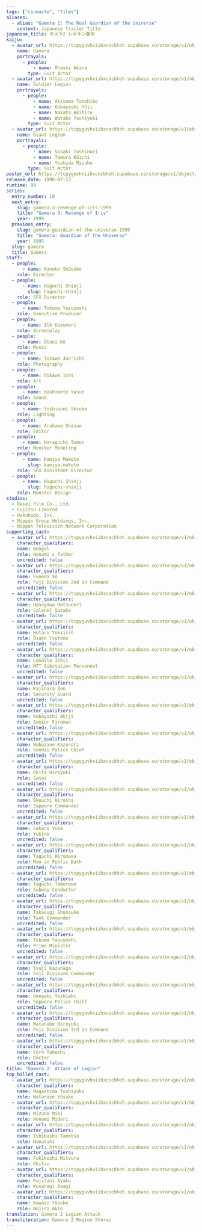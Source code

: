 ```yaml
---
tags: ["cineaste", "films"]
aliases:
  - alias: "Gamera 2: The Real Guardian of the Universe"
    context: Japanese Trailer Title
japanese_title: ガメラ2 レギオン襲来
kaiju:
  - avatar_url: https://tcpyguvhxiihxcocbhoh.supabase.co/storage/v1/object/public/godzilla-cineaste-public/content/films/gamera-2-attack-of-legion-1996/kaiju-avatars/akira-ohashi-0.jpg
    name: Gamera
    portrayals:
      - people:
          - name: Ôhashi Akira
        type: Suit Actor
  - avatar_url: https://tcpyguvhxiihxcocbhoh.supabase.co/storage/v1/object/public/godzilla-cineaste-public/content/films/gamera-2-attack-of-legion-1996/kaiju-avatars/akihiro-nakata-0.jpg
    name: Soldier Legion
    portrayals:
      - people:
          - name: Akiyama Tomohiko
          - name: Kobayashi Yûji
          - name: Nakata Akihiro
          - name: Watabe Yoshiyuki
        type: Suit Actor
  - avatar_url: https://tcpyguvhxiihxcocbhoh.supabase.co/storage/v1/object/public/godzilla-cineaste-public/content/films/gamera-2-attack-of-legion-1996/kaiju-avatars/mizuho-yoshida-0.jpg
    name: Giant Legion
    portrayals:
      - people:
          - name: Sasaki Toshinori
          - name: Tamura Kôichi
          - name: Yoshida Mizuho
        type: Suit Actor
poster_url: https://tcpyguvhxiihxcocbhoh.supabase.co/storage/v1/object/public/godzilla-cineaste-public/content/films/gamera-2-attack-of-legion-1996/posters/gamera-2-advent-of-legion-1996.jpg
release_date: 1996-07-13
runtime: 99
series:
  entry_number: 10
  next_entry:
    slug: gamera-3-revenge-of-iris-1999
    title: "Gamera 3: Revenge of Iris"
    year: 1999
  previous_entry:
    slug: gamera-guardian-of-the-universe-1995
    title: "Gamera: Guardian of the Universe"
    year: 1995
  slug: gamera
  title: Gamera
staff:
  - people:
      - name: Kaneko Shûsuke
    role: Director
  - people:
      - name: Higuchi Shinji
        slug: higuchi-shinji
    role: SFX Director
  - people:
      - name: Tokuma Yasuyoshi
    role: Executive Producer
  - people:
      - name: Itô Kazunori
    role: Screenplay
  - people:
      - name: Ôtani Kô
    role: Music
  - people:
      - name: Tozawa Jun'ichi
    role: Photography
  - people:
      - name: Oikawa Ichi
    role: Art
  - people:
      - name: Hashimoto Yasuo
    role: Sound
  - people:
      - name: Yoshisumi Sôsuke
    role: Lighting
  - people:
      - name: Arakawa Shizuo
    role: Editor
  - people:
      - name: Haraguchi Tomoo
    role: Monster Modeling
  - people:
      - name: Kamiya Makoto
        slug: kamiya-makoto
    role: SFX Assistant Director
  - people:
      - name: Higuchi Shinji
        slug: higuchi-shinji
    role: Monster Design
studios:
  - Daiei Film Co., Ltd.
  - Fujitsu Limited
  - Hakuhodo, Inc.
  - Nippan Group Holdings, Inc.
  - Nippon Television Network Corporation
supporting_cast:
  - avatar_url: https://tcpyguvhxiihxcocbhoh.supabase.co/storage/v1/object/public/godzilla-cineaste-public/content/films/gamera-2-attack-of-legion-1996/cast-avatars/bengal-0.jpg
    character_qualifiers:
    name: Bengal
    role: Honami's Father
    uncredited: false
  - avatar_url: https://tcpyguvhxiihxcocbhoh.supabase.co/storage/v1/object/public/godzilla-cineaste-public/content/films/gamera-2-attack-of-legion-1996/cast-avatars/so-funeda-0.jpg
    character_qualifiers:
    name: Funeda Sô
    role: Fuji Division 2nd in Command
    uncredited: false
  - avatar_url: https://tcpyguvhxiihxcocbhoh.supabase.co/storage/v1/object/public/godzilla-cineaste-public/content/films/gamera-2-attack-of-legion-1996/cast-avatars/hatsunori-hasegawa-0.jpg
    character_qualifiers:
    name: Hasegawa Hatsunori
    role: Colonel Satake
    uncredited: false
  - avatar_url: https://tcpyguvhxiihxcocbhoh.supabase.co/storage/v1/object/public/godzilla-cineaste-public/content/films/gamera-2-attack-of-legion-1996/cast-avatars/yukijiro-hotaru-0.jpg
    character_qualifiers:
    name: Hotaru Yukijirô
    role: Ôsako Tsutomu
    uncredited: false
  - avatar_url: https://tcpyguvhxiihxcocbhoh.supabase.co/storage/v1/object/public/godzilla-cineaste-public/content/films/gamera-2-attack-of-legion-1996/cast-avatars/lasalle-ishii-0.jpg
    character_qualifiers:
    name: LaSalle Ishii
    role: NTT Substation Personnel
    uncredited: false
  - avatar_url: https://tcpyguvhxiihxcocbhoh.supabase.co/storage/v1/object/public/godzilla-cineaste-public/content/films/gamera-2-attack-of-legion-1996/cast-avatars/zen-kajihara-0.jpg
    character_qualifiers:
    name: Kajihara Zen
    role: Security Guard
    uncredited: false
  - avatar_url: https://tcpyguvhxiihxcocbhoh.supabase.co/storage/v1/object/public/godzilla-cineaste-public/content/films/gamera-2-attack-of-legion-1996/cast-avatars/akiji-kobayashi-0.jpg
    character_qualifiers:
    name: Kobayashi Akiji
    role: Senior Fireman
    uncredited: false
  - avatar_url: https://tcpyguvhxiihxcocbhoh.supabase.co/storage/v1/object/public/godzilla-cineaste-public/content/films/gamera-2-attack-of-legion-1996/cast-avatars/kazunori-nobumi-0.jpg
    character_qualifiers:
    name: Nobuzane Kazunori
    role: Sendai Police Chief
    uncredited: false
  - avatar_url: https://tcpyguvhxiihxcocbhoh.supabase.co/storage/v1/object/public/godzilla-cineaste-public/content/films/gamera-2-attack-of-legion-1996/cast-avatars/hiroyuki-okita-0.jpg
    character_qualifiers:
    name: Okita Hiroyuki
    role: Sasai
    uncredited: false
  - avatar_url: https://tcpyguvhxiihxcocbhoh.supabase.co/storage/v1/object/public/godzilla-cineaste-public/content/films/gamera-2-attack-of-legion-1996/cast-avatars/hiroshi-okochi-0.jpg
    character_qualifiers:
    name: Ôkouchi Hiroshi
    role: Sapporo Commander
    uncredited: false
  - avatar_url: https://tcpyguvhxiihxcocbhoh.supabase.co/storage/v1/object/public/godzilla-cineaste-public/content/films/gamera-2-attack-of-legion-1996/cast-avatars/yuka-sakano-0.jpg
    character_qualifiers:
    name: Sakano Yuka
    role: Yukino
    uncredited: false
  - avatar_url: https://tcpyguvhxiihxcocbhoh.supabase.co/storage/v1/object/public/godzilla-cineaste-public/content/films/gamera-2-attack-of-legion-1996/cast-avatars/hiromasa-taguchi-0.jpg
    character_qualifiers:
    name: Taguchi Hiromasa
    role: Man in Public Bath
    uncredited: false
  - avatar_url: https://tcpyguvhxiihxcocbhoh.supabase.co/storage/v1/object/public/godzilla-cineaste-public/content/films/gamera-2-attack-of-legion-1996/cast-avatars/tomorowo-taguchi-0.jpg
    character_qualifiers:
    name: Taguchi Tomorowo
    role: Subway Conductor
    uncredited: false
  - avatar_url: https://tcpyguvhxiihxcocbhoh.supabase.co/storage/v1/object/public/godzilla-cineaste-public/content/films/gamera-2-attack-of-legion-1996/cast-avatars/shunsuke-takasugi-0.jpg
    character_qualifiers:
    name: Takasugi Shunsuke
    role: Tank Commander
    uncredited: false
  - avatar_url: https://tcpyguvhxiihxcocbhoh.supabase.co/storage/v1/object/public/godzilla-cineaste-public/content/films/gamera-2-attack-of-legion-1996/cast-avatars/yasuyoshi-tokuma-0.jpg
    character_qualifiers:
    name: Tokuma Yasuyoshi
    role: Prime Minister
    uncredited: false
  - avatar_url: https://tcpyguvhxiihxcocbhoh.supabase.co/storage/v1/object/public/godzilla-cineaste-public/content/films/gamera-2-attack-of-legion-1996/cast-avatars/kazunaga-tsuji-0.jpg
    character_qualifiers:
    name: Tsuji Kazunaga
    role: Fuji Division Commander
    uncredited: false
  - avatar_url: https://tcpyguvhxiihxcocbhoh.supabase.co/storage/v1/object/public/godzilla-cineaste-public/content/films/gamera-2-attack-of-legion-1996/cast-avatars/yoshiaki-umegaki-0.jpg
    character_qualifiers:
    name: Umegaki Yoshiaki
    role: Sapporo Police Chief
    uncredited: false
  - avatar_url: https://tcpyguvhxiihxcocbhoh.supabase.co/storage/v1/object/public/godzilla-cineaste-public/content/films/gamera-2-attack-of-legion-1996/cast-avatars/hiroyuki-watanabe-0.jpg
    character_qualifiers:
    name: Watanabe Hiroyuki
    role: Fuji Division 3rd in Command
    uncredited: false
  - avatar_url: https://tcpyguvhxiihxcocbhoh.supabase.co/storage/v1/object/public/godzilla-cineaste-public/content/films/gamera-2-attack-of-legion-1996/cast-avatars/takeshi-yoro-0.jpg
    character_qualifiers:
    name: Yôrô Takeshi
    role: Doctor
    uncredited: false
title: "Gamera 2: Attack of Legion"
top_billed_cast:
  - avatar_url: https://tcpyguvhxiihxcocbhoh.supabase.co/storage/v1/object/public/godzilla-cineaste-public/content/films/gamera-2-attack-of-legion-1996/cast-avatars/toshiyuki-nagashima-0.jpg
    character_qualifiers:
    name: Nagashima Toshiyuki
    role: Watarase Yûsuke
  - avatar_url: https://tcpyguvhxiihxcocbhoh.supabase.co/storage/v1/object/public/godzilla-cineaste-public/content/films/gamera-2-attack-of-legion-1996/cast-avatars/miki-mizuno-0.jpg
    character_qualifiers:
    name: Mizuno Miki
    role: Honami Midori
  - avatar_url: https://tcpyguvhxiihxcocbhoh.supabase.co/storage/v1/object/public/godzilla-cineaste-public/content/films/gamera-2-attack-of-legion-1996/cast-avatars/tamotsu-ishibashi-0.jpg
    character_qualifiers:
    name: Ishibashi Tamotsu
    role: Hanatani
  - avatar_url: https://tcpyguvhxiihxcocbhoh.supabase.co/storage/v1/object/public/godzilla-cineaste-public/content/films/gamera-2-attack-of-legion-1996/cast-avatars/mitsuru-fukikoshi-0.jpg
    character_qualifiers:
    name: Fukikoshi Mitsuru
    role: Obitsu
  - avatar_url: https://tcpyguvhxiihxcocbhoh.supabase.co/storage/v1/object/public/godzilla-cineaste-public/content/films/gamera-2-attack-of-legion-1996/cast-avatars/ayako-fujitani-0.jpg
    character_qualifiers:
    name: Fujitani Ayako
    role: Kusanagi Asagi
  - avatar_url: https://tcpyguvhxiihxcocbhoh.supabase.co/storage/v1/object/public/godzilla-cineaste-public/content/films/gamera-2-attack-of-legion-1996/cast-avatars/yusuke-kawazu-0.jpg
    character_qualifiers:
    name: Kawazu Yûsuke
    role: Nojiri Akio
translation: Gamera 2 Legion Attack
transliteration: Gamera 2 Region Shûrai
---
```

